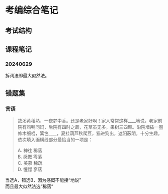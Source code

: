 
# 考编综合笔记

## 考试结构

## 课程笔记

### 20240629

拆词法即最大似然法。

## 错题集

### 言语

> 故溪黄稻熟，一夜梦中香。还是老家好啊！家人常常这样____地说，老家前院有鸡鸭同饲，后院有四时之蔬，花草虽无多，果树三四颗。沿院墙插一圈修木细棍，篱笆____，夏挂葫芦秋爬豆，猫进狗出，遮阳蔽阴，十分生趣。  
> 依次填入画横线部分最恰当的一项是：
>
> A. 神往   稀落  
> B. 感慨   零落  
> C. 美慕   稀疏  
> D. 憧憬   寥落  

当选A，错选B，因为感慨不能接“地说”  
而且最大似然法选“稀落”
